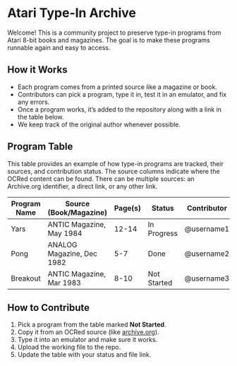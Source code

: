# Atari Type-In Archive

Welcome! This is a community project to preserve type-in programs from Atari 8-bit books and magazines. The goal is to make these programs runnable again and easy to access.

## How it Works

- Each program comes from a printed source like a magazine or book.
- Contributors can pick a program, type it in, test it in an emulator, and fix any errors.
- Once a program works, it’s added to the repository along with a link in the table below.
- We keep track of the original author whenever possible.

## Program Table

This table provides an example of how type-in programs are tracked, their sources, and contribution status. The source columns indicate where the OCRed content can be found. There can be multiple sources: an Archive.org identifier, a direct link, or any other link.  

| Program Name   | Source (Book/Magazine)      | Page(s)| Status       | Contributor  | Original Author           | Archive.org Identifier          | Other Link                       | File Link          |
|----------------|-----------------------------|--------|--------------|--------------|---------------------------|---------------------------------|---------------------------------|------------------|
| Yars           | ANTIC Magazine, May 1984    | 12-14  | In Progress  | @username1   | HSW                       | antic-1984-05                   | https://example.com/antic-1984  | N/A               |
| Pong           | ANALOG Magazine, Dec 1982   | 5-7    | Done         | @username2   | Al Alcorn                 | analog-1982-12                  | N/A                             | repo/Pong.bas     |
| Breakout       | ANTIC Magazine, Mar 1983    | 8-10   | Not Started  | @username3   | Wozniak                   | antic-1983-03                   | https://another-source.com      | N/A               |



## How to Contribute

1. Pick a program from the table marked **Not Started**.
2. Copy it from an OCRed source (like [archive.org](https://archive.org)).
3. Type it into an emulator and make sure it works.
4. Upload the working file to the repo.
5. Update the table with your status and file link.
